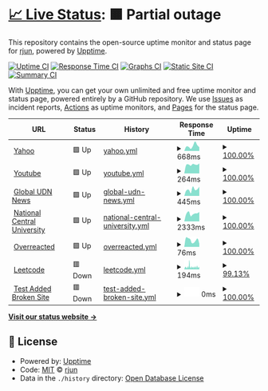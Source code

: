 # [📈 Live Status](https://xxrjun.github.io/upptime): <!--live status--> **🟧 Partial outage**

This repository contains the open-source uptime monitor and status page for [rjun](https://xxrjun.github.io/upptime), powered by [Upptime](https://github.com/upptime/upptime).

[![Uptime CI](https://github.com/xxrjun/upptime/workflows/Uptime%20CI/badge.svg)](https://github.com/xxrjun/upptime/actions?query=workflow%3A%22Uptime+CI%22)
[![Response Time CI](https://github.com/xxrjun/upptime/workflows/Response%20Time%20CI/badge.svg)](https://github.com/xxrjun/upptime/actions?query=workflow%3A%22Response+Time+CI%22)
[![Graphs CI](https://github.com/xxrjun/upptime/workflows/Graphs%20CI/badge.svg)](https://github.com/xxrjun/upptime/actions?query=workflow%3A%22Graphs+CI%22)
[![Static Site CI](https://github.com/xxrjun/upptime/workflows/Static%20Site%20CI/badge.svg)](https://github.com/xxrjun/upptime/actions?query=workflow%3A%22Static+Site+CI%22)
[![Summary CI](https://github.com/xxrjun/upptime/workflows/Summary%20CI/badge.svg)](https://github.com/xxrjun/upptime/actions?query=workflow%3A%22Summary+CI%22)

With [Upptime](https://upptime.js.org), you can get your own unlimited and free uptime monitor and status page, powered entirely by a GitHub repository. We use [Issues](https://github.com/xxrjun/upptime/issues) as incident reports, [Actions](https://github.com/xxrjun/upptime/actions) as uptime monitors, and [Pages](https://xxrjun.github.io/upptime) for the status page.

<!--start: status pages-->
<!-- This summary is generated by Upptime (https://github.com/upptime/upptime) -->
<!-- Do not edit this manually, your changes will be overwritten -->
<!-- prettier-ignore -->
| URL | Status | History | Response Time | Uptime |
| --- | ------ | ------- | ------------- | ------ |
| <img alt="" src="https://favicons.githubusercontent.com/tw.yahoo.com" height="13"> [Yahoo](https://tw.yahoo.com) | 🟩 Up | [yahoo.yml](https://github.com/xxrjun/upptime/commits/HEAD/history/yahoo.yml) | <details><summary><img alt="Response time graph" src="./graphs/yahoo/response-time-week.png" height="20"> 668ms</summary><br><a href="https://xxrjun.github.io/upptime/history/yahoo"><img alt="Response time 666" src="https://img.shields.io/endpoint?url=https%3A%2F%2Fraw.githubusercontent.com%2Fxxrjun%2Fupptime%2FHEAD%2Fapi%2Fyahoo%2Fresponse-time.json"></a><br><a href="https://xxrjun.github.io/upptime/history/yahoo"><img alt="24-hour response time 492" src="https://img.shields.io/endpoint?url=https%3A%2F%2Fraw.githubusercontent.com%2Fxxrjun%2Fupptime%2FHEAD%2Fapi%2Fyahoo%2Fresponse-time-day.json"></a><br><a href="https://xxrjun.github.io/upptime/history/yahoo"><img alt="7-day response time 668" src="https://img.shields.io/endpoint?url=https%3A%2F%2Fraw.githubusercontent.com%2Fxxrjun%2Fupptime%2FHEAD%2Fapi%2Fyahoo%2Fresponse-time-week.json"></a><br><a href="https://xxrjun.github.io/upptime/history/yahoo"><img alt="30-day response time 666" src="https://img.shields.io/endpoint?url=https%3A%2F%2Fraw.githubusercontent.com%2Fxxrjun%2Fupptime%2FHEAD%2Fapi%2Fyahoo%2Fresponse-time-month.json"></a><br><a href="https://xxrjun.github.io/upptime/history/yahoo"><img alt="1-year response time 666" src="https://img.shields.io/endpoint?url=https%3A%2F%2Fraw.githubusercontent.com%2Fxxrjun%2Fupptime%2FHEAD%2Fapi%2Fyahoo%2Fresponse-time-year.json"></a></details> | <details><summary><a href="https://xxrjun.github.io/upptime/history/yahoo">100.00%</a></summary><a href="https://xxrjun.github.io/upptime/history/yahoo"><img alt="All-time uptime 100.00%" src="https://img.shields.io/endpoint?url=https%3A%2F%2Fraw.githubusercontent.com%2Fxxrjun%2Fupptime%2FHEAD%2Fapi%2Fyahoo%2Fuptime.json"></a><br><a href="https://xxrjun.github.io/upptime/history/yahoo"><img alt="24-hour uptime 100.00%" src="https://img.shields.io/endpoint?url=https%3A%2F%2Fraw.githubusercontent.com%2Fxxrjun%2Fupptime%2FHEAD%2Fapi%2Fyahoo%2Fuptime-day.json"></a><br><a href="https://xxrjun.github.io/upptime/history/yahoo"><img alt="7-day uptime 100.00%" src="https://img.shields.io/endpoint?url=https%3A%2F%2Fraw.githubusercontent.com%2Fxxrjun%2Fupptime%2FHEAD%2Fapi%2Fyahoo%2Fuptime-week.json"></a><br><a href="https://xxrjun.github.io/upptime/history/yahoo"><img alt="30-day uptime 100.00%" src="https://img.shields.io/endpoint?url=https%3A%2F%2Fraw.githubusercontent.com%2Fxxrjun%2Fupptime%2FHEAD%2Fapi%2Fyahoo%2Fuptime-month.json"></a><br><a href="https://xxrjun.github.io/upptime/history/yahoo"><img alt="1-year uptime 100.00%" src="https://img.shields.io/endpoint?url=https%3A%2F%2Fraw.githubusercontent.com%2Fxxrjun%2Fupptime%2FHEAD%2Fapi%2Fyahoo%2Fuptime-year.json"></a></details>
| <img alt="" src="https://favicons.githubusercontent.com/www.youtube.com" height="13"> [Youtube](https://www.youtube.com/) | 🟩 Up | [youtube.yml](https://github.com/xxrjun/upptime/commits/HEAD/history/youtube.yml) | <details><summary><img alt="Response time graph" src="./graphs/youtube/response-time-week.png" height="20"> 264ms</summary><br><a href="https://xxrjun.github.io/upptime/history/youtube"><img alt="Response time 249" src="https://img.shields.io/endpoint?url=https%3A%2F%2Fraw.githubusercontent.com%2Fxxrjun%2Fupptime%2FHEAD%2Fapi%2Fyoutube%2Fresponse-time.json"></a><br><a href="https://xxrjun.github.io/upptime/history/youtube"><img alt="24-hour response time 295" src="https://img.shields.io/endpoint?url=https%3A%2F%2Fraw.githubusercontent.com%2Fxxrjun%2Fupptime%2FHEAD%2Fapi%2Fyoutube%2Fresponse-time-day.json"></a><br><a href="https://xxrjun.github.io/upptime/history/youtube"><img alt="7-day response time 264" src="https://img.shields.io/endpoint?url=https%3A%2F%2Fraw.githubusercontent.com%2Fxxrjun%2Fupptime%2FHEAD%2Fapi%2Fyoutube%2Fresponse-time-week.json"></a><br><a href="https://xxrjun.github.io/upptime/history/youtube"><img alt="30-day response time 249" src="https://img.shields.io/endpoint?url=https%3A%2F%2Fraw.githubusercontent.com%2Fxxrjun%2Fupptime%2FHEAD%2Fapi%2Fyoutube%2Fresponse-time-month.json"></a><br><a href="https://xxrjun.github.io/upptime/history/youtube"><img alt="1-year response time 249" src="https://img.shields.io/endpoint?url=https%3A%2F%2Fraw.githubusercontent.com%2Fxxrjun%2Fupptime%2FHEAD%2Fapi%2Fyoutube%2Fresponse-time-year.json"></a></details> | <details><summary><a href="https://xxrjun.github.io/upptime/history/youtube">100.00%</a></summary><a href="https://xxrjun.github.io/upptime/history/youtube"><img alt="All-time uptime 100.00%" src="https://img.shields.io/endpoint?url=https%3A%2F%2Fraw.githubusercontent.com%2Fxxrjun%2Fupptime%2FHEAD%2Fapi%2Fyoutube%2Fuptime.json"></a><br><a href="https://xxrjun.github.io/upptime/history/youtube"><img alt="24-hour uptime 100.00%" src="https://img.shields.io/endpoint?url=https%3A%2F%2Fraw.githubusercontent.com%2Fxxrjun%2Fupptime%2FHEAD%2Fapi%2Fyoutube%2Fuptime-day.json"></a><br><a href="https://xxrjun.github.io/upptime/history/youtube"><img alt="7-day uptime 100.00%" src="https://img.shields.io/endpoint?url=https%3A%2F%2Fraw.githubusercontent.com%2Fxxrjun%2Fupptime%2FHEAD%2Fapi%2Fyoutube%2Fuptime-week.json"></a><br><a href="https://xxrjun.github.io/upptime/history/youtube"><img alt="30-day uptime 100.00%" src="https://img.shields.io/endpoint?url=https%3A%2F%2Fraw.githubusercontent.com%2Fxxrjun%2Fupptime%2FHEAD%2Fapi%2Fyoutube%2Fuptime-month.json"></a><br><a href="https://xxrjun.github.io/upptime/history/youtube"><img alt="1-year uptime 100.00%" src="https://img.shields.io/endpoint?url=https%3A%2F%2Fraw.githubusercontent.com%2Fxxrjun%2Fupptime%2FHEAD%2Fapi%2Fyoutube%2Fuptime-year.json"></a></details>
| <img alt="" src="https://favicons.githubusercontent.com/global.udn.com" height="13"> [Global UDN News](https://global.udn.com/) | 🟩 Up | [global-udn-news.yml](https://github.com/xxrjun/upptime/commits/HEAD/history/global-udn-news.yml) | <details><summary><img alt="Response time graph" src="./graphs/global-udn-news/response-time-week.png" height="20"> 445ms</summary><br><a href="https://xxrjun.github.io/upptime/history/global-udn-news"><img alt="Response time 390" src="https://img.shields.io/endpoint?url=https%3A%2F%2Fraw.githubusercontent.com%2Fxxrjun%2Fupptime%2FHEAD%2Fapi%2Fglobal-udn-news%2Fresponse-time.json"></a><br><a href="https://xxrjun.github.io/upptime/history/global-udn-news"><img alt="24-hour response time 633" src="https://img.shields.io/endpoint?url=https%3A%2F%2Fraw.githubusercontent.com%2Fxxrjun%2Fupptime%2FHEAD%2Fapi%2Fglobal-udn-news%2Fresponse-time-day.json"></a><br><a href="https://xxrjun.github.io/upptime/history/global-udn-news"><img alt="7-day response time 445" src="https://img.shields.io/endpoint?url=https%3A%2F%2Fraw.githubusercontent.com%2Fxxrjun%2Fupptime%2FHEAD%2Fapi%2Fglobal-udn-news%2Fresponse-time-week.json"></a><br><a href="https://xxrjun.github.io/upptime/history/global-udn-news"><img alt="30-day response time 390" src="https://img.shields.io/endpoint?url=https%3A%2F%2Fraw.githubusercontent.com%2Fxxrjun%2Fupptime%2FHEAD%2Fapi%2Fglobal-udn-news%2Fresponse-time-month.json"></a><br><a href="https://xxrjun.github.io/upptime/history/global-udn-news"><img alt="1-year response time 390" src="https://img.shields.io/endpoint?url=https%3A%2F%2Fraw.githubusercontent.com%2Fxxrjun%2Fupptime%2FHEAD%2Fapi%2Fglobal-udn-news%2Fresponse-time-year.json"></a></details> | <details><summary><a href="https://xxrjun.github.io/upptime/history/global-udn-news">100.00%</a></summary><a href="https://xxrjun.github.io/upptime/history/global-udn-news"><img alt="All-time uptime 100.00%" src="https://img.shields.io/endpoint?url=https%3A%2F%2Fraw.githubusercontent.com%2Fxxrjun%2Fupptime%2FHEAD%2Fapi%2Fglobal-udn-news%2Fuptime.json"></a><br><a href="https://xxrjun.github.io/upptime/history/global-udn-news"><img alt="24-hour uptime 100.00%" src="https://img.shields.io/endpoint?url=https%3A%2F%2Fraw.githubusercontent.com%2Fxxrjun%2Fupptime%2FHEAD%2Fapi%2Fglobal-udn-news%2Fuptime-day.json"></a><br><a href="https://xxrjun.github.io/upptime/history/global-udn-news"><img alt="7-day uptime 100.00%" src="https://img.shields.io/endpoint?url=https%3A%2F%2Fraw.githubusercontent.com%2Fxxrjun%2Fupptime%2FHEAD%2Fapi%2Fglobal-udn-news%2Fuptime-week.json"></a><br><a href="https://xxrjun.github.io/upptime/history/global-udn-news"><img alt="30-day uptime 100.00%" src="https://img.shields.io/endpoint?url=https%3A%2F%2Fraw.githubusercontent.com%2Fxxrjun%2Fupptime%2FHEAD%2Fapi%2Fglobal-udn-news%2Fuptime-month.json"></a><br><a href="https://xxrjun.github.io/upptime/history/global-udn-news"><img alt="1-year uptime 100.00%" src="https://img.shields.io/endpoint?url=https%3A%2F%2Fraw.githubusercontent.com%2Fxxrjun%2Fupptime%2FHEAD%2Fapi%2Fglobal-udn-news%2Fuptime-year.json"></a></details>
| <img alt="" src="https://favicons.githubusercontent.com/www.ncu.edu.tw" height="13"> [National Central University](https://www.ncu.edu.tw/tw/index.html) | 🟩 Up | [national-central-university.yml](https://github.com/xxrjun/upptime/commits/HEAD/history/national-central-university.yml) | <details><summary><img alt="Response time graph" src="./graphs/national-central-university/response-time-week.png" height="20"> 2333ms</summary><br><a href="https://xxrjun.github.io/upptime/history/national-central-university"><img alt="Response time 2212" src="https://img.shields.io/endpoint?url=https%3A%2F%2Fraw.githubusercontent.com%2Fxxrjun%2Fupptime%2FHEAD%2Fapi%2Fnational-central-university%2Fresponse-time.json"></a><br><a href="https://xxrjun.github.io/upptime/history/national-central-university"><img alt="24-hour response time 2783" src="https://img.shields.io/endpoint?url=https%3A%2F%2Fraw.githubusercontent.com%2Fxxrjun%2Fupptime%2FHEAD%2Fapi%2Fnational-central-university%2Fresponse-time-day.json"></a><br><a href="https://xxrjun.github.io/upptime/history/national-central-university"><img alt="7-day response time 2333" src="https://img.shields.io/endpoint?url=https%3A%2F%2Fraw.githubusercontent.com%2Fxxrjun%2Fupptime%2FHEAD%2Fapi%2Fnational-central-university%2Fresponse-time-week.json"></a><br><a href="https://xxrjun.github.io/upptime/history/national-central-university"><img alt="30-day response time 2212" src="https://img.shields.io/endpoint?url=https%3A%2F%2Fraw.githubusercontent.com%2Fxxrjun%2Fupptime%2FHEAD%2Fapi%2Fnational-central-university%2Fresponse-time-month.json"></a><br><a href="https://xxrjun.github.io/upptime/history/national-central-university"><img alt="1-year response time 2212" src="https://img.shields.io/endpoint?url=https%3A%2F%2Fraw.githubusercontent.com%2Fxxrjun%2Fupptime%2FHEAD%2Fapi%2Fnational-central-university%2Fresponse-time-year.json"></a></details> | <details><summary><a href="https://xxrjun.github.io/upptime/history/national-central-university">100.00%</a></summary><a href="https://xxrjun.github.io/upptime/history/national-central-university"><img alt="All-time uptime 99.95%" src="https://img.shields.io/endpoint?url=https%3A%2F%2Fraw.githubusercontent.com%2Fxxrjun%2Fupptime%2FHEAD%2Fapi%2Fnational-central-university%2Fuptime.json"></a><br><a href="https://xxrjun.github.io/upptime/history/national-central-university"><img alt="24-hour uptime 100.00%" src="https://img.shields.io/endpoint?url=https%3A%2F%2Fraw.githubusercontent.com%2Fxxrjun%2Fupptime%2FHEAD%2Fapi%2Fnational-central-university%2Fuptime-day.json"></a><br><a href="https://xxrjun.github.io/upptime/history/national-central-university"><img alt="7-day uptime 100.00%" src="https://img.shields.io/endpoint?url=https%3A%2F%2Fraw.githubusercontent.com%2Fxxrjun%2Fupptime%2FHEAD%2Fapi%2Fnational-central-university%2Fuptime-week.json"></a><br><a href="https://xxrjun.github.io/upptime/history/national-central-university"><img alt="30-day uptime 99.95%" src="https://img.shields.io/endpoint?url=https%3A%2F%2Fraw.githubusercontent.com%2Fxxrjun%2Fupptime%2FHEAD%2Fapi%2Fnational-central-university%2Fuptime-month.json"></a><br><a href="https://xxrjun.github.io/upptime/history/national-central-university"><img alt="1-year uptime 99.95%" src="https://img.shields.io/endpoint?url=https%3A%2F%2Fraw.githubusercontent.com%2Fxxrjun%2Fupptime%2FHEAD%2Fapi%2Fnational-central-university%2Fuptime-year.json"></a></details>
| <img alt="" src="https://favicons.githubusercontent.com/overreacted.io" height="13"> [Overreacted](https://overreacted.io/) | 🟩 Up | [overreacted.yml](https://github.com/xxrjun/upptime/commits/HEAD/history/overreacted.yml) | <details><summary><img alt="Response time graph" src="./graphs/overreacted/response-time-week.png" height="20"> 76ms</summary><br><a href="https://xxrjun.github.io/upptime/history/overreacted"><img alt="Response time 103" src="https://img.shields.io/endpoint?url=https%3A%2F%2Fraw.githubusercontent.com%2Fxxrjun%2Fupptime%2FHEAD%2Fapi%2Foverreacted%2Fresponse-time.json"></a><br><a href="https://xxrjun.github.io/upptime/history/overreacted"><img alt="24-hour response time 35" src="https://img.shields.io/endpoint?url=https%3A%2F%2Fraw.githubusercontent.com%2Fxxrjun%2Fupptime%2FHEAD%2Fapi%2Foverreacted%2Fresponse-time-day.json"></a><br><a href="https://xxrjun.github.io/upptime/history/overreacted"><img alt="7-day response time 76" src="https://img.shields.io/endpoint?url=https%3A%2F%2Fraw.githubusercontent.com%2Fxxrjun%2Fupptime%2FHEAD%2Fapi%2Foverreacted%2Fresponse-time-week.json"></a><br><a href="https://xxrjun.github.io/upptime/history/overreacted"><img alt="30-day response time 103" src="https://img.shields.io/endpoint?url=https%3A%2F%2Fraw.githubusercontent.com%2Fxxrjun%2Fupptime%2FHEAD%2Fapi%2Foverreacted%2Fresponse-time-month.json"></a><br><a href="https://xxrjun.github.io/upptime/history/overreacted"><img alt="1-year response time 103" src="https://img.shields.io/endpoint?url=https%3A%2F%2Fraw.githubusercontent.com%2Fxxrjun%2Fupptime%2FHEAD%2Fapi%2Foverreacted%2Fresponse-time-year.json"></a></details> | <details><summary><a href="https://xxrjun.github.io/upptime/history/overreacted">100.00%</a></summary><a href="https://xxrjun.github.io/upptime/history/overreacted"><img alt="All-time uptime 100.00%" src="https://img.shields.io/endpoint?url=https%3A%2F%2Fraw.githubusercontent.com%2Fxxrjun%2Fupptime%2FHEAD%2Fapi%2Foverreacted%2Fuptime.json"></a><br><a href="https://xxrjun.github.io/upptime/history/overreacted"><img alt="24-hour uptime 100.00%" src="https://img.shields.io/endpoint?url=https%3A%2F%2Fraw.githubusercontent.com%2Fxxrjun%2Fupptime%2FHEAD%2Fapi%2Foverreacted%2Fuptime-day.json"></a><br><a href="https://xxrjun.github.io/upptime/history/overreacted"><img alt="7-day uptime 100.00%" src="https://img.shields.io/endpoint?url=https%3A%2F%2Fraw.githubusercontent.com%2Fxxrjun%2Fupptime%2FHEAD%2Fapi%2Foverreacted%2Fuptime-week.json"></a><br><a href="https://xxrjun.github.io/upptime/history/overreacted"><img alt="30-day uptime 100.00%" src="https://img.shields.io/endpoint?url=https%3A%2F%2Fraw.githubusercontent.com%2Fxxrjun%2Fupptime%2FHEAD%2Fapi%2Foverreacted%2Fuptime-month.json"></a><br><a href="https://xxrjun.github.io/upptime/history/overreacted"><img alt="1-year uptime 100.00%" src="https://img.shields.io/endpoint?url=https%3A%2F%2Fraw.githubusercontent.com%2Fxxrjun%2Fupptime%2FHEAD%2Fapi%2Foverreacted%2Fuptime-year.json"></a></details>
| <img alt="" src="https://favicons.githubusercontent.com/leetcode.com" height="13"> [Leetcode](https://leetcode.com/) | 🟥 Down | [leetcode.yml](https://github.com/xxrjun/upptime/commits/HEAD/history/leetcode.yml) | <details><summary><img alt="Response time graph" src="./graphs/leetcode/response-time-week.png" height="20"> 194ms</summary><br><a href="https://xxrjun.github.io/upptime/history/leetcode"><img alt="Response time 189" src="https://img.shields.io/endpoint?url=https%3A%2F%2Fraw.githubusercontent.com%2Fxxrjun%2Fupptime%2FHEAD%2Fapi%2Fleetcode%2Fresponse-time.json"></a><br><a href="https://xxrjun.github.io/upptime/history/leetcode"><img alt="24-hour response time 168" src="https://img.shields.io/endpoint?url=https%3A%2F%2Fraw.githubusercontent.com%2Fxxrjun%2Fupptime%2FHEAD%2Fapi%2Fleetcode%2Fresponse-time-day.json"></a><br><a href="https://xxrjun.github.io/upptime/history/leetcode"><img alt="7-day response time 194" src="https://img.shields.io/endpoint?url=https%3A%2F%2Fraw.githubusercontent.com%2Fxxrjun%2Fupptime%2FHEAD%2Fapi%2Fleetcode%2Fresponse-time-week.json"></a><br><a href="https://xxrjun.github.io/upptime/history/leetcode"><img alt="30-day response time 189" src="https://img.shields.io/endpoint?url=https%3A%2F%2Fraw.githubusercontent.com%2Fxxrjun%2Fupptime%2FHEAD%2Fapi%2Fleetcode%2Fresponse-time-month.json"></a><br><a href="https://xxrjun.github.io/upptime/history/leetcode"><img alt="1-year response time 189" src="https://img.shields.io/endpoint?url=https%3A%2F%2Fraw.githubusercontent.com%2Fxxrjun%2Fupptime%2FHEAD%2Fapi%2Fleetcode%2Fresponse-time-year.json"></a></details> | <details><summary><a href="https://xxrjun.github.io/upptime/history/leetcode">99.13%</a></summary><a href="https://xxrjun.github.io/upptime/history/leetcode"><img alt="All-time uptime 99.67%" src="https://img.shields.io/endpoint?url=https%3A%2F%2Fraw.githubusercontent.com%2Fxxrjun%2Fupptime%2FHEAD%2Fapi%2Fleetcode%2Fuptime.json"></a><br><a href="https://xxrjun.github.io/upptime/history/leetcode"><img alt="24-hour uptime 93.90%" src="https://img.shields.io/endpoint?url=https%3A%2F%2Fraw.githubusercontent.com%2Fxxrjun%2Fupptime%2FHEAD%2Fapi%2Fleetcode%2Fuptime-day.json"></a><br><a href="https://xxrjun.github.io/upptime/history/leetcode"><img alt="7-day uptime 99.13%" src="https://img.shields.io/endpoint?url=https%3A%2F%2Fraw.githubusercontent.com%2Fxxrjun%2Fupptime%2FHEAD%2Fapi%2Fleetcode%2Fuptime-week.json"></a><br><a href="https://xxrjun.github.io/upptime/history/leetcode"><img alt="30-day uptime 99.67%" src="https://img.shields.io/endpoint?url=https%3A%2F%2Fraw.githubusercontent.com%2Fxxrjun%2Fupptime%2FHEAD%2Fapi%2Fleetcode%2Fuptime-month.json"></a><br><a href="https://xxrjun.github.io/upptime/history/leetcode"><img alt="1-year uptime 99.67%" src="https://img.shields.io/endpoint?url=https%3A%2F%2Fraw.githubusercontent.com%2Fxxrjun%2Fupptime%2FHEAD%2Fapi%2Fleetcode%2Fuptime-year.json"></a></details>
| <img alt="" src="https://favicons.githubusercontent.com/thisisawebsitedoesnotexistaddedbyme.asjdnoi.xxjrun" height="13"> [Test Added Broken Site](https://thisisawebsitedoesnotexistaddedbyme.asjdnoi.xxjrun) | 🟥 Down | [test-added-broken-site.yml](https://github.com/xxrjun/upptime/commits/HEAD/history/test-added-broken-site.yml) | <details><summary><img alt="Response time graph" src="./graphs/test-added-broken-site/response-time-week.png" height="20"> 0ms</summary><br><a href="https://xxrjun.github.io/upptime/history/test-added-broken-site"><img alt="Response time 0" src="https://img.shields.io/endpoint?url=https%3A%2F%2Fraw.githubusercontent.com%2Fxxrjun%2Fupptime%2FHEAD%2Fapi%2Ftest-added-broken-site%2Fresponse-time.json"></a><br><a href="https://xxrjun.github.io/upptime/history/test-added-broken-site"><img alt="24-hour response time 0" src="https://img.shields.io/endpoint?url=https%3A%2F%2Fraw.githubusercontent.com%2Fxxrjun%2Fupptime%2FHEAD%2Fapi%2Ftest-added-broken-site%2Fresponse-time-day.json"></a><br><a href="https://xxrjun.github.io/upptime/history/test-added-broken-site"><img alt="7-day response time 0" src="https://img.shields.io/endpoint?url=https%3A%2F%2Fraw.githubusercontent.com%2Fxxrjun%2Fupptime%2FHEAD%2Fapi%2Ftest-added-broken-site%2Fresponse-time-week.json"></a><br><a href="https://xxrjun.github.io/upptime/history/test-added-broken-site"><img alt="30-day response time 0" src="https://img.shields.io/endpoint?url=https%3A%2F%2Fraw.githubusercontent.com%2Fxxrjun%2Fupptime%2FHEAD%2Fapi%2Ftest-added-broken-site%2Fresponse-time-month.json"></a><br><a href="https://xxrjun.github.io/upptime/history/test-added-broken-site"><img alt="1-year response time 0" src="https://img.shields.io/endpoint?url=https%3A%2F%2Fraw.githubusercontent.com%2Fxxrjun%2Fupptime%2FHEAD%2Fapi%2Ftest-added-broken-site%2Fresponse-time-year.json"></a></details> | <details><summary><a href="https://xxrjun.github.io/upptime/history/test-added-broken-site">100.00%</a></summary><a href="https://xxrjun.github.io/upptime/history/test-added-broken-site"><img alt="All-time uptime 100.00%" src="https://img.shields.io/endpoint?url=https%3A%2F%2Fraw.githubusercontent.com%2Fxxrjun%2Fupptime%2FHEAD%2Fapi%2Ftest-added-broken-site%2Fuptime.json"></a><br><a href="https://xxrjun.github.io/upptime/history/test-added-broken-site"><img alt="24-hour uptime 100.00%" src="https://img.shields.io/endpoint?url=https%3A%2F%2Fraw.githubusercontent.com%2Fxxrjun%2Fupptime%2FHEAD%2Fapi%2Ftest-added-broken-site%2Fuptime-day.json"></a><br><a href="https://xxrjun.github.io/upptime/history/test-added-broken-site"><img alt="7-day uptime 100.00%" src="https://img.shields.io/endpoint?url=https%3A%2F%2Fraw.githubusercontent.com%2Fxxrjun%2Fupptime%2FHEAD%2Fapi%2Ftest-added-broken-site%2Fuptime-week.json"></a><br><a href="https://xxrjun.github.io/upptime/history/test-added-broken-site"><img alt="30-day uptime 100.00%" src="https://img.shields.io/endpoint?url=https%3A%2F%2Fraw.githubusercontent.com%2Fxxrjun%2Fupptime%2FHEAD%2Fapi%2Ftest-added-broken-site%2Fuptime-month.json"></a><br><a href="https://xxrjun.github.io/upptime/history/test-added-broken-site"><img alt="1-year uptime 100.00%" src="https://img.shields.io/endpoint?url=https%3A%2F%2Fraw.githubusercontent.com%2Fxxrjun%2Fupptime%2FHEAD%2Fapi%2Ftest-added-broken-site%2Fuptime-year.json"></a></details>

<!--end: status pages-->

[**Visit our status website →**](https://xxrjun.github.io/upptime)

## 📄 License

- Powered by: [Upptime](https://github.com/upptime/upptime)
- Code: [MIT](./LICENSE) © [rjun](https://xxrjun.github.io/upptime)
- Data in the `./history` directory: [Open Database License](https://opendatacommons.org/licenses/odbl/1-0/)
